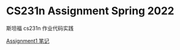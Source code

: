 # CS231n Assignment Spring 2022
斯坦福 cs231n 作业代码实践

[Assignment1 笔记](!https://rvl7ycuqub.feishu.cn/docx/doxcnFnrq5wbYSf9koAFhH60lwf)